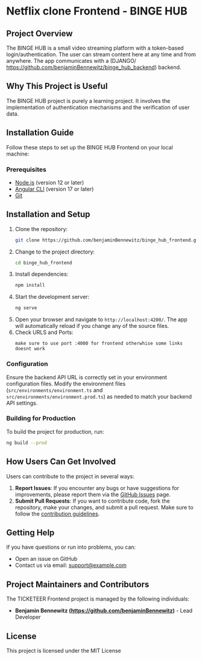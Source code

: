 # Netflix clone Frontend - BINGE HUB

## Project Overview
The BINGE HUB is a small video streaming platform with a token-based login/authentication. The user can stream content here at any time and from anywhere. The app communicates with a (DJANGO/ https://github.com/benjaminBennewitz/binge_hub_backend) backend.

## Why This Project is Useful
The BINGE HUB project is purely a learning project. It involves the implementation of authentication mechanisms and the verification of user data.

## Installation Guide
Follow these steps to set up the BINGE HUB Frontend on your local machine:

### Prerequisites
- [Node.js](https://nodejs.org/) (version 12 or later)
- [Angular CLI](https://angular.io/cli) (version 17 or later)
- [Git](https://git-scm.com/)

## Installation and Setup

1. Clone the repository:
    ```bash
    git clone https://github.com/benjaminBennewitz/binge_hub_frontend.git
    ```
2. Change to the project directory:
    ```bash
    cd binge_hub_frontend
    ```
3. Install dependencies:
    ```bash
    npm install
    ```
4. Start the development server:
    ```bash
    ng serve
    ```
5. Open your browser and navigate to `http://localhost:4200/`. The app will automatically reload if you change any of the source files.
7. Check URLS and Ports:
    ```right port/url
    make sure to use port :4000 for frontend otherwhise some links doesnt work
    ```

### Configuration
Ensure the backend API URL is correctly set in your environment configuration files. Modify the environment files (`src/environments/environment.ts` and `src/environments/environment.prod.ts`) as needed to match your backend API settings.

### Building for Production
To build the project for production, run:
```bash
ng build --prod
```

## How Users Can Get Involved
Users can contribute to the project in several ways:
1. **Report Issues**: If you encounter any bugs or have suggestions for improvements, please report them via the [GitHub Issues](https://github.com/benjaminBennewitz/binge_hub_frontend/issues) page.
2. **Submit Pull Requests**: If you want to contribute code, fork the repository, make your changes, and submit a pull request. Make sure to follow the [contribution guidelines](CONTRIBUTING.md).

## Getting Help
If you have questions or run into problems, you can:
- Open an issue on GitHub
- Contact us via email: support@example.com

## Project Maintainers and Contributors
The TICKETEER Frontend project is managed by the following individuals:
- **Benjamin Bennewitz (https://github.com/benjaminBennewitz)** - Lead Developer


## License

This project is licensed under the MIT License